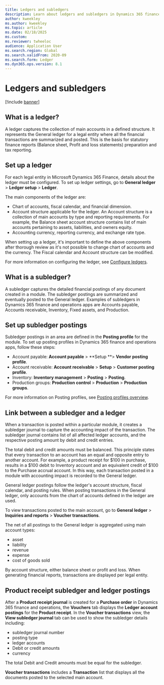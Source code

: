 ```yaml
---
title: Ledgers and subledgers 
description: Learn about ledgers and subledgers in Dynamics 365 finance and operations 
author: kweekley
ms.author: kweekley
ms.topic: article
ms.date: 02/18/2025
ms.custom:
ms.reviewer: twheeloc
audience: Application User
ms.search.region: Global
ms.search.validFrom: 2020-09
ms.search.form: Ledger
ms.dyn365.ops.version: 8.1
---
```


# Ledgers and subledgers

[!include [banner](../includes/banner.md)]

## What is a ledger? 

A ledger captures the collection of main accounts in a defined structure. It represents the General ledger for a legal entity where all the financial transactions are summarized and posted. This is the basis for statutory finance reports (Balance sheet, Profit and loss statements) preparation and tax reporting. 

## Set up a ledger 

For each legal entity in Microsoft Dynamics 365 Finance, details about the ledger must be configured. To set up ledger settings, go to **General ledger** > **Ledger setup** > **Ledger**.  

The main components of the ledger are: 
 - Chart of accounts, fiscal calendar, and financial dimension.
 - Account structure applicable for the ledger. An Account structure is a collection of main accounts by type and reporting requirements. For example, the Balance sheet account structure contains list of main
accounts pertaining to assets, liabilities, and owners equity.
 - Accounting currency, reporting currency, and exchange rate type.  

When setting up a ledger, it's important to define the above components after thorough review as it's not possible to change chart of accounts and the currency. The Fiscal calendar and Account structure can be 
modified. 

For more information on configuring the ledger, see [Configure ledgers](configure-ledger.md).  
 
## What is a subledger? 

A subledger captures the detailed financial postings of any document created in a module. The subledger postings are summarized and eventually posted to the General ledger. Examples of subledgers in Dynamics 365 finance and operations apps are Accounts payable, Accounts receivable, Inventory, Fixed assets, and Production. 

## Set up subledger postings 

Subledger postings in an area are defined in the **Posting profile** for the module. 
To set up posting profiles in Dynamics 365 finance and operations apps, follow these steps: 
 - Account payable: **Account payable** > **Setup **> **Vendor posting profile**. 
 - Account receivable: **Account receivable** > **Setup** > **Customer posting profile**.
 - Inventory: **Inventory management** > **Posting** > **Posting**.
 - Production groups: **Production control** > **Production** > **Production groups**. 

For more information on Posting profiles, see [Posting profiles overview](pstg-prfles-ovrvw.md).   

## Link between a subledger and a ledger 

When a transaction is posted within a particular module, it creates a subledger journal to capture the accounting impact of the transaction. The subledger journal contains list of all affected ledger accounts, 
and the respective posting amount by debit and credit entries. 

The total debit and credit amounts must be balanced. This principle states that every transaction to an account has an equal and opposite entry to another account. 
For example, a product receipt for $100 in purchase, results in a $100 debit to Inventory account and an equivalent credit of $100 to the Purchase accrual account. In this way, each transaction posted in a module
with accounting impact is recorded to the General ledger. 

General ledger postings follow the ledger's account structure, fiscal calendar, and posting rules. When posting transactions in the General ledger, only accounts from the chart of accounts defined in the
ledger are used.  

To view transactions posted to the main account, go to **General ledger** > **Inquiries and reports** > **Voucher transactions**.   

The net of all postings to the General ledger is aggregated using main account types: 
 - asset
 - liability
 - revenue
 - expense
 - cost of goods sold
 
By account structure, either balance sheet or profit and loss. When generating financial reports, transactions are displayed per legal entity. 

## Product receipt subledger and ledger postings  

After a **Product receipt journal** is created for a **Purchase order** in Dynamics 365 finance and operations, the **Vouchers** tab displays the **Ledger account postings** for the **Product receipt**. 
In the **Voucher transactions** view, the **View subledger journal** tab can be used to show the subledger details including:
 - subledger journal number
 - posting type
 - ledger accounts
 - Debit or credit amounts
 - currency

The total Debit and Credit amounts must be equal for the subledger. 

**Voucher transactions** includes a **Transaction** list that displays all the documents posted to the selected main account. 
